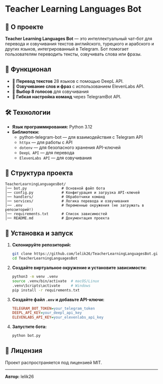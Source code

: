 # Teacher Learning Languages Bot

## 📌 О проекте

**Teacher Learning Languages Bot** — это интеллектуальный чат-бот для перевода и озвучивания текстов английского, турецкого и арабского и других языков, интегрированный в Telegram. Бот помогает пользователям переводить тексты,  озвучивать слова или фразы.

## 🚀 Функционал

- 🔹 **Перевод текстов** 28 языков с помощью DeepL API.
- 🔹 **Озвучивание слов и фраз** с использованием ElevenLabs API.
- 🔹 **Выбор 8 голосов** для озвучивания
- 🔹 **Гибкая настройка команд** через TelegramBot API.

## 🛠️ Технологии

- **Язык программирования:** Python 3.12
- **Библиотеки:**
  - python-telegram-bot — для взаимодействия с Telegram API
  - `httpx` — для работы с API
  - `dotenv` — для безопасного хранения API-ключей
  - `DeepL API` — для перевода
  - `ElevenLabs API` — для озвучивания

## 📂 Структура проекта

```
TeacherLearningLanguagesBot/
│── bot.py                # Основной файл бота
│── config.py             # Конфигурация и загрузка API-ключей
│── handlers/             # Обработчики команд
│── services/             # Логика перевода и озвучивания
│── .env                  # Переменные окружения (не загружать в репозиторий!)
│── requirements.txt      # Список зависимостей
│── README.md             # Документация проекта
```

## 🔧 Установка и запуск

1. **Склонируйте репозиторий:**
   ```sh
   git clone https://github.com/lelik26/TeacherLearningLanguagesBot.git
   cd TeacherLearningLanguagesBot
   ```
2. **Создайте виртуальное окружение и установите зависимости:**
   ```sh
   python3 -m venv .venv
   source .venv/bin/activate  # macOS/Linux
   .venv\Scripts\activate     # Windows
   pip install -r requirements.txt
   ```
3. **Создайте файл ************************************`.env`************************************ и добавьте API-ключи:**
   ```ini
   TELEGRAM_BOT_TOKEN=your_telegram_token
   DEEPL_API_KEY=your_deepl_api_key
   ELEVENLABS_API_KEY=your_elevenlabs_api_key
   ```
4. **Запустите бота:**
   ```sh
   python bot.py
   ```

## 📜 Лицензия

Проект распространяется под лицензией MIT.

---

**Автор:** lelik26



